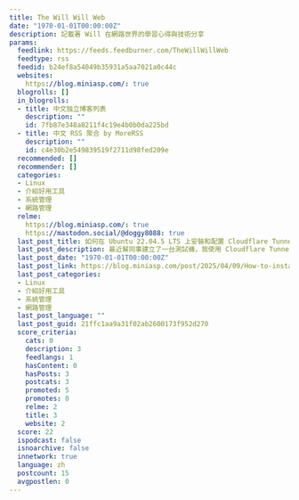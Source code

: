 ```yaml
---
title: The Will Will Web
date: "1970-01-01T00:00:00Z"
description: 記載著 Will 在網路世界的學習心得與技術分享
params:
  feedlink: https://feeds.feedburner.com/TheWillWillWeb
  feedtype: rss
  feedid: b24ef8a54049b35931a5aa7021a0c44c
  websites:
    https://blog.miniasp.com/: true
  blogrolls: []
  in_blogrolls:
  - title: 中文独立博客列表
    description: ""
    id: 7fb87e348a8211f4c19e4b0b0da225bd
  - title: 中文 RSS 聚合 by MoreRSS
    description: ""
    id: c4e30b2e549839519f2711d98fed209e
  recommended: []
  recommender: []
  categories:
  - Linux
  - 介紹好用工具
  - 系統管理
  - 網路管理
  relme:
    https://blog.miniasp.com/: true
    https://mastodon.social/@doggy8088: true
  last_post_title: 如何在 Ubuntu 22.04.5 LTS 上安裝和配置 Cloudflare Tunnel 服務
  last_post_description: 最近幫同事建立了一台測試機，我使用 Cloudflare Tunnel 提供客戶測試網址，這樣就不需要處理防火牆的種種瑣事，不但減少了許多管理上的麻煩，透過
  last_post_date: "1970-01-01T00:00:00Z"
  last_post_link: https://blog.miniasp.com/post/2025/04/09/How-to-install-and-configure-Cloudflare-Tunnel-service-on-Ubuntu
  last_post_categories:
  - Linux
  - 介紹好用工具
  - 系統管理
  - 網路管理
  last_post_language: ""
  last_post_guid: 21ffc1aa9a31f02ab2600173f952d270
  score_criteria:
    cats: 0
    description: 3
    feedlangs: 1
    hasContent: 0
    hasPosts: 3
    postcats: 3
    promoted: 5
    promotes: 0
    relme: 2
    title: 3
    website: 2
  score: 22
  ispodcast: false
  isnoarchive: false
  innetwork: true
  language: zh
  postcount: 15
  avgpostlen: 0
---
```

